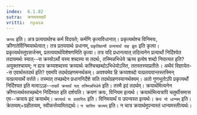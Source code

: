 ```yaml
---
index:  6.1.82
sutra:  क्रययस्तर्द्थे
vritti:  nyasa
---
```


`क्रय्यः` इति। अत्र प्रत्ययार्थश्च कर्म विदयते; कर्मणि कृत्यविधानात्। प्रकृत्यर्थश्च विनिमयः, क्रीणातेर्विनिमयार्थत्वात्। तत्र प्रतययार्थः प्रधानम्, `प्रकृतिप्रत्यौ प्रत्ययार्थं सह ब्रूतः` इति कृत्वा। प्रकृत्यर्थस्तूपसर्जनम्, प्रतत्ययार्थविशेषणमिति कृत्वा। तत्र यदि प्रधानत्वात् तदित्यनेन प्रत्यार्थो निर्दिश्येत तदायमर्थः स्यात्--स क्रय्योऽर्थो यस्य शब्दस्य स तदर्थः, तस्मिन्नभिधेये ऋय्य इत्येष शब्दो निपात्यत इति? अयुक्तश्चायम्; न ह्यत्र क्रय्यशब्दस्य क्रय्यार्थः कश्चिच्छब्दोऽभिधेयोऽस्ति, ततस्तस्याप्रतीतेः। अथैवं विज्ञायेत--स एवार्थस्तदर्थ इति? एवमपि तदर्थग्रहणमनर्थकम्। अवश्यमेव हि क्रय्यशब्दो यत्प्रतययान्तस्तस्मिन् यत्प्रत्ययार्थे वर्त्तते। तस्मात् तच्छब्देन प्रधाननिर्देशे सति तदर्थग्रहणस्यानर्थक्यम्। अतो गुणभूतोऽपि प्रकृत्यर्थो निर्दिश्यत इति मत्वाऽऽह--`तदर्थे क्रयार्थं यत् तस्मिन्नभिधेये` इति। तस्मै इदं तदर्थम्। क्रयार्थमित्यनेन क्रीणात्यर्थस्तच्छब्देन निर्दिश्यत इति दर्शयति। क्रयणं क्रयः, विनियम इत्यर्थः। क्रयार्थमित्यत्रापि चतुर्थीसमास एव--क्रयाय इदं क्रयार्थम्। `क्रायार्थ यः प्रसारितः` इति। विनिमयार्थं य उपन्यस्त इत्यर्थः।
`क्रेयं नो धान्यम्` इति। क्रेतव्यम्=ग्रहीतव्यम्, स्वीकर्त्तव्यमितद्यर्थः। `न चास्ति क्रव्यम्` इति। न चात्र क्रयार्थमुपन्यस्तं धान्यमस्तीत्यर्थः।

